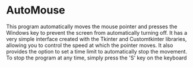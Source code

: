 # AutoMouse
This program automatically moves the mouse pointer and presses the Windows key to prevent the screen from automatically turning off. It has a very simple interface created with the Tkinter and Customtkinter libraries, allowing you to control the speed at which the pointer moves. It also provides the option to set a time limit to automatically stop the movement. To stop the program at any time, simply press the 'S' key on the keyboard
